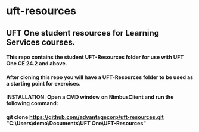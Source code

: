 # uft-resources
## UFT One student resources for Learning Services courses.
#### This repo contains the student UFT-Resources folder for use with UFT One CE 24.2 and above.
#### After cloning this repo you will have a UFT-Resources folder to be used as a starting point for exercises.
#### INSTALLATION: Open a CMD window on NimbusClient and run the following command:
#### git clone https://github.com/advantagecorp/uft-resources.git "C:\Users\demo\Documents\UFT One\UFT-Resources"
